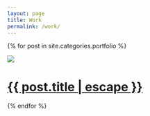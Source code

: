 ```yaml
---
layout: page
title: Work
permalink: /work/
---
```


{% for post in site.categories.portfolio %}
  <div class="project-info">
    <a href="{{ post.url | relative_url }}">
      <div class="project-background"></div>
      <div class="project-image"><img src="{{ post.image }}"></div>
      <h1><a class="post-link" href="{{ post.url | relative_url }}">{{ post.title | escape }}</a></h1>
    </a>
  </div>
{% endfor %}
